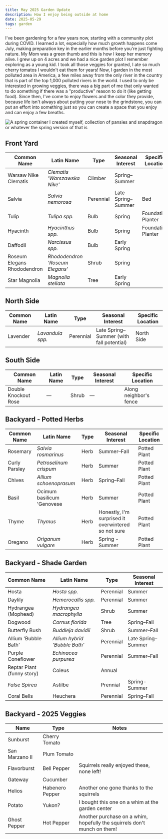 ```yaml
---
title: May 2025 Garden Update
description: How I enjoy being outside at home
date: 2025-05-29
tags: garden
---
```

I've been gardening for a few years now, starting with a community plot during COVID. I learned a lot, especially how much growth happens come July, making preparation key in the earlier months before you're just fighting nature. My Mom was a green thumb and this is how I keep her memory alive. I grew up on 4 acres and we had a nice garden plot I remember exploring as a young kid. I took all those veggies for granted, I ate so much cherry tomatos I wouldn't eat them for years! Now, I garden in the most polluted area in America, a few miles away from the only river in the country that is part of the top 1,000 polluted rivers in the world. I used to only be interested in growing veggies, there was a big part of me that only wanted to do something if there was a "productive" reason to do it (like getting food). Since then, I've come to enjoy flowers and the color they provide, because life isn't always about putting your nose to the grindstone, you can put an effort into something just so you can create a space that you enjoy and can enjoy a few breaths.

<img src="./garden3.jpg" alt="A spring container I created myself, collection of pansies and snapdragon or whatever the spring version of that is">

## Front Yard


| Common Name                 | Latin Name                      | Type      | Seasonal Interest   | Specific Location  |
| ----------------------------- | --------------------------------- | ----------- | --------------------- | -------------------- |
| Warsaw Nike Clematis        | *Clematis 'Warszawska Nike'*    | Climber   | Spring–Summer      |                    |
| Salvia                      | *Salvia nemorosa*               | Perennial | Late Spring–Summer | Bed                |
| Tulip                       | *Tulipa spp.*                   | Bulb      | Spring              | Foundation Planter |
| Hyacinth                    | *Hyacinthus spp.*               | Bulb      | Spring              | Foundation Planter |
| Daffodil                    | *Narcissus spp.*                | Bulb      | Early Spring        |                    |
| Roseum Elegans Rhododendron | *Rhododendron 'Roseum Elegans'* | Shrub     | Spring              |                    |
| Star Magnolia               | *Magnolia stellata*             | Tree      | Early Spring        |                    |

## North Side


| Common Name | Latin Name       | Type      | Seasonal Interest                         | Specific Location |
| ------------- | ------------------ | ----------- | ------------------------------------------- | ------------------- |
| Lavender    | *Lavandula spp.* | Perennial | Late Spring–Summer (with fall potential) | North Side        |

## South Side


| Common Name          | Latin Name | Type  | Seasonal Interest | Specific Location      |
| ---------------------- | ------------ | ------- | ------------------- | ------------------------ |
| Double Knockout Rose | —         | Shrub | —                | Along neighbor's fence |

## Backyard - Potted Herbs


| Common Name   | Latin Name                 | Type | Seasonal Interest                                   | Specific Location |
| --------------- | ---------------------------- | ------ | ----------------------------------------------------- | ------------------- |
| Rosemary      | *Salvia rosmarinus*        | Herb | Summer–Fall                                        | Potted Plant      |
| Curly Parsley | *Petroselinum crispum*     | Herb | Summer                                              | Potted Plant      |
| Chives        | *Allium schoenoprasum*     | Herb | Spring–Fall                                        | Potted Plant      |
| Basil         | Ocimum basilicum 'Genovese | Herb | Summer                                              | Potted Plant      |
| Thyme         | *Thymus*                   | Herb | Honestly, I'm surprised it overwintered so not sure | Potted Plant      |
| Oregano       | *Origanum vulgare*         | Herb | Spring - Summer                                     | Potted Plant      |

## Backyard - Shade Garden


| Common Name                | Latin Name                    | Type      | Seasonal Interest   |
| :--------------------------- | ------------------------------- | ----------- | --------------------- |
| Hosta                      | *Hosta spp.*                  | Perennial | Summer              |
| Daylily                    | *Hemerocallis spp.*           | Perennial | Summer              |
| Hydrangea (Mophead)        | *Hydrangea macrophylla*       | Shrub     | Summer              |
| Dogwood                    | *Cornus florida*              | Tree      | Spring–Fall        |
| Butterfly Bush             | *Buddleja davidii*            | Shrub     | Summer–Fall        |
| Allium 'Bubble Bath'       | *Allium hybrid 'Bubble Bath'* | Perennial | Late Spring–Summer |
| Purple Coneflower          | *Echinacea purpurea*          | Perennial | Summer–Fall        |
| Reptar Plant (funny story) | Coleus                        | Annual    |                     |
| *False Spirea*             | Astilbe                       | Prennial  | Spring-Summer       |
| Coral Bells                | Heuchera                      | Perennial | Spring–Fall        |

## Backyard - 2025 Veggies


| Name           | Type            | Notes                                                                    |
| ---------------- | ----------------- | -------------------------------------------------------------------------- |
| Sunburst       | Cherry Tomato   |                                                                          |
| San Marzano II | Plum Tomato     |                                                                          |
| Flavorburst    | Bell Pepper     | Squirrels really enjoyed these, none left!                               |
| Gateway        | Cucumber        |                                                                          |
| Helios         | Habenero Pepper | Another one gone thanks to the squirrels                                 |
| Potato         | Yukon?          | I bought this one on a whim at the garden center                         |
| Ghost Pepper   | Hot Pepper      | Another purchase on a whim, hopefully the squirrels don't munch on them! |
